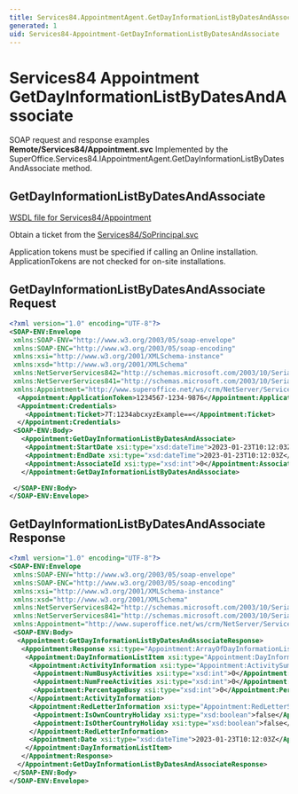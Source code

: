 ```yaml
---
title: Services84.AppointmentAgent.GetDayInformationListByDatesAndAssociate SOAP
generated: 1
uid: Services84-Appointment-GetDayInformationListByDatesAndAssociate
---
```


# Services84 Appointment GetDayInformationListByDatesAndAssociate

SOAP request and response examples **Remote/Services84/Appointment.svc**
Implemented by the <see cref="M:SuperOffice.Services84.IAppointmentAgent.GetDayInformationListByDatesAndAssociate">SuperOffice.Services84.IAppointmentAgent.GetDayInformationListByDatesAndAssociate</see> method.

## GetDayInformationListByDatesAndAssociate





[WSDL file for Services84/Appointment](../Services84-Appointment.md)

Obtain a ticket from the [Services84/SoPrincipal.svc](../SoPrincipal/index.md)

Application tokens must be specified if calling an Online installation. ApplicationTokens are not checked for on-site installations.

## GetDayInformationListByDatesAndAssociate Request

```xml
<?xml version="1.0" encoding="UTF-8"?>
<SOAP-ENV:Envelope
 xmlns:SOAP-ENV="http://www.w3.org/2003/05/soap-envelope"
 xmlns:SOAP-ENC="http://www.w3.org/2003/05/soap-encoding"
 xmlns:xsi="http://www.w3.org/2001/XMLSchema-instance"
 xmlns:xsd="http://www.w3.org/2001/XMLSchema"
 xmlns:NetServerServices842="http://schemas.microsoft.com/2003/10/Serialization/Arrays"
 xmlns:NetServerServices841="http://schemas.microsoft.com/2003/10/Serialization/"
 xmlns:Appointment="http://www.superoffice.net/ws/crm/NetServer/Services84">
  <Appointment:ApplicationToken>1234567-1234-9876</Appointment:ApplicationToken>
  <Appointment:Credentials>
    <Appointment:Ticket>7T:1234abcxyzExample==</Appointment:Ticket>
  </Appointment:Credentials>
 <SOAP-ENV:Body>
   <Appointment:GetDayInformationListByDatesAndAssociate>
    <Appointment:StartDate xsi:type="xsd:dateTime">2023-01-23T10:12:03Z</Appointment:StartDate>
    <Appointment:EndDate xsi:type="xsd:dateTime">2023-01-23T10:12:03Z</Appointment:EndDate>
    <Appointment:AssociateId xsi:type="xsd:int">0</Appointment:AssociateId>
   </Appointment:GetDayInformationListByDatesAndAssociate>

 </SOAP-ENV:Body>
</SOAP-ENV:Envelope>

```


## GetDayInformationListByDatesAndAssociate Response

```xml
<?xml version="1.0" encoding="UTF-8"?>
<SOAP-ENV:Envelope
 xmlns:SOAP-ENV="http://www.w3.org/2003/05/soap-envelope"
 xmlns:SOAP-ENC="http://www.w3.org/2003/05/soap-encoding"
 xmlns:xsi="http://www.w3.org/2001/XMLSchema-instance"
 xmlns:xsd="http://www.w3.org/2001/XMLSchema"
 xmlns:NetServerServices842="http://schemas.microsoft.com/2003/10/Serialization/Arrays"
 xmlns:NetServerServices841="http://schemas.microsoft.com/2003/10/Serialization/"
 xmlns:Appointment="http://www.superoffice.net/ws/crm/NetServer/Services84">
 <SOAP-ENV:Body>
  <Appointment:GetDayInformationListByDatesAndAssociateResponse>
   <Appointment:Response xsi:type="Appointment:ArrayOfDayInformationListItem">
    <Appointment:DayInformationListItem xsi:type="Appointment:DayInformationListItem">
     <Appointment:ActivityInformation xsi:type="Appointment:ActivitySummary">
      <Appointment:NumBusyActivities xsi:type="xsd:int">0</Appointment:NumBusyActivities>
      <Appointment:NumFreeActivities xsi:type="xsd:int">0</Appointment:NumFreeActivities>
      <Appointment:PercentageBusy xsi:type="xsd:int">0</Appointment:PercentageBusy>
     </Appointment:ActivityInformation>
     <Appointment:RedLetterInformation xsi:type="Appointment:RedLetterSummary">
      <Appointment:IsOwnCountryHoliday xsi:type="xsd:boolean">false</Appointment:IsOwnCountryHoliday>
      <Appointment:IsOtherCountryHoliday xsi:type="xsd:boolean">false</Appointment:IsOtherCountryHoliday>
     </Appointment:RedLetterInformation>
     <Appointment:Date xsi:type="xsd:dateTime">2023-01-23T10:12:03Z</Appointment:Date>
    </Appointment:DayInformationListItem>
   </Appointment:Response>
  </Appointment:GetDayInformationListByDatesAndAssociateResponse>
 </SOAP-ENV:Body>
</SOAP-ENV:Envelope>

```


